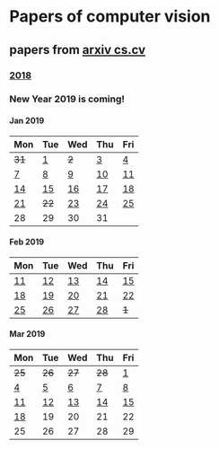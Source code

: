 # Papers of computer vision

## papers from [arxiv cs.cv](http://arxiv.org)
### [2018](2018.md)

### New Year 2019 is coming!
#### Jan 2019
Mon | Tue | Wed | Thu | Fri 
----------|-------------|-------------|-------------|-------------|
 ~~31~~ | [1](2019/201901/20190101.md)| ~~2~~ | [3](2019/201901/20190103.md) | [4](2019/201901/20190104.md) |
[7](2019/201901/20190107.md)  | [8](2019/201901/20190108.md)  | [9](2019/201901/20190109.md)  | [10](2019/201901/20190110.md)  | [11](2019/201901/20190111.md) |
[14](2019/201901/20190114.md) | [15](2019/201901/20190115.md) | [16](2019/201901/20190116.md) | [17](2019/201901/20190117.md) | [18](2019/201901/20190118.md) |
[21](2019/201901/20190121.md) | ~~22~~ | [23](2019/201901/20190123.md) | [24](2019/201901/20190124.md) | [25](2019/201901/20190125.md) |
28 | 29 | 30 | 31 |

#### Feb 2019
Mon | Tue | Wed | Thu | Fri 
----------|-------------|-------------|-------------|-------------|
[11](2019/201902/20190211.md)|[12](2019/201902/20190212.md)|[13](2019/201902/20190213.md)|[14](2019/201902/20190214.md)|[15](2019/201902/20190215.md)|
[18](2019/201902/20190218.md)|[19](2019/201902/20190219.md)|[20](2019/201902/20190220.md)|[21](2019/201902/20190221.md)|[22](2019/201902/20190222.md)|
[25](2019/201902/20190225.md) | [26](2019/201902/20190226.md) | [27](2019/201902/20190227.md) | [28](2019/201902/20190228.md)| ~~1~~|

#### Mar 2019
Mon | Tue | Wed | Thu | Fri 
----------|-------------|-------------|-------------|-------------|
~~25~~|~~26~~ | ~~27~~ | ~~28~~ | [1](2019/201903/20190301.md) |
[4](2019/201903/20190304.md) | [5](2019/201903/20190305.md) | [6](2019/201903/20190306.md) | [7](2019/201903/20190307.md) | [8](2019/201903/20190308.md) |
[11](2019/201903/20190311.md) | [12](2019/201903/20190312.md) | [13](2019/201903/20190313.md) | [14](2019/201903/20190314.md) | [15](2019/201903/20190315.md) |
[18](2019/201903/20190318.md) | 19 | 20 | 21 | 22 |
25 | 26 | 27 | 28 | 29 |

 
 
 